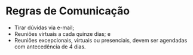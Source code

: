 # Regras de Comunicação

 - Tirar dúvidas via e-mail;
 - Reuniões virtuais a cada quinze dias; e
 - Reuniões excepcionais, virtuais ou presenciais, devem ser agendadas com antecedência de 4 dias.
 